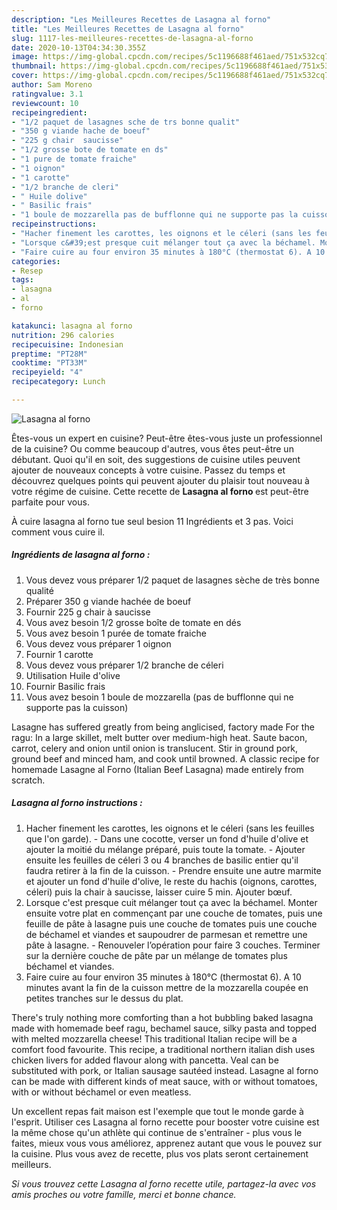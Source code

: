 ```yaml
---
description: "Les Meilleures Recettes de Lasagna al forno"
title: "Les Meilleures Recettes de Lasagna al forno"
slug: 1117-les-meilleures-recettes-de-lasagna-al-forno
date: 2020-10-13T04:34:30.355Z
image: https://img-global.cpcdn.com/recipes/5c1196688f461aed/751x532cq70/lasagna-al-forno-photo-principale-de-la-recette.jpg
thumbnail: https://img-global.cpcdn.com/recipes/5c1196688f461aed/751x532cq70/lasagna-al-forno-photo-principale-de-la-recette.jpg
cover: https://img-global.cpcdn.com/recipes/5c1196688f461aed/751x532cq70/lasagna-al-forno-photo-principale-de-la-recette.jpg
author: Sam Moreno
ratingvalue: 3.1
reviewcount: 10
recipeingredient:
- "1/2 paquet de lasagnes sche de trs bonne qualit"
- "350 g viande hache de boeuf"
- "225 g chair  saucisse"
- "1/2 grosse bote de tomate en ds"
- "1 pure de tomate fraiche"
- "1 oignon"
- "1 carotte"
- "1/2 branche de cleri"
- " Huile dolive"
- " Basilic frais"
- "1 boule de mozzarella pas de bufflonne qui ne supporte pas la cuisson"
recipeinstructions:
- "Hacher finement les carottes, les oignons et le céleri (sans les feuilles que l&#39;on garde). Dans une cocotte, verser un fond d&#39;huile d&#39;olive et ajouter la moitié du mélange préparé, puis toute la tomate. Ajouter ensuite les feuilles de céleri 3 ou 4 branches de basilic entier qu&#39;il faudra retirer à la fin de la cuisson. Prendre ensuite une autre marmite et ajouter un fond d&#39;huile d&#39;olive, le reste du hachis (oignons, carottes, céleri) puis la chair à saucisse, laisser cuire 5 min. Ajouter bœuf."
- "Lorsque c&#39;est presque cuit mélanger tout ça avec la béchamel. Monter ensuite votre plat en commençant par une couche de tomates, puis une feuille de pâte à lasagne puis une couche de tomates puis une couche de béchamel et viandes et saupoudrer de parmesan et remettre une pâte à lasagne. Renouveler l’opération pour faire 3 couches. Terminer sur la dernière couche de pâte par un mélange de tomates plus béchamel et viandes."
- "Faire cuire au four environ 35 minutes à 180°C (thermostat 6). A 10 minutes avant la fin de la cuisson mettre de la mozzarella coupée en petites tranches sur le dessus du plat."
categories:
- Resep
tags:
- lasagna
- al
- forno

katakunci: lasagna al forno 
nutrition: 296 calories
recipecuisine: Indonesian
preptime: "PT28M"
cooktime: "PT33M"
recipeyield: "4"
recipecategory: Lunch

---
```



![Lasagna al forno](https://img-global.cpcdn.com/recipes/5c1196688f461aed/751x532cq70/lasagna-al-forno-photo-principale-de-la-recette.jpg)

Êtes-vous un expert en cuisine? Peut-être êtes-vous juste un professionnel de la cuisine? Ou comme beaucoup d'autres, vous êtes peut-être un débutant. Quoi qu'il en soit, des suggestions de cuisine utiles peuvent ajouter de nouveaux concepts à votre cuisine. Passez du temps et découvrez quelques points qui peuvent ajouter du plaisir tout nouveau à votre régime de cuisine. Cette recette de <strong> Lasagna al forno </strong> est peut-être parfaite pour vous.

<!--inarticleads1-->

À cuire lasagna al forno tue seul besion 11 Ingrédients et 3 pas. Voici comment vous cuire il.

##### Ingrédients de lasagna al forno :

1. Vous devez vous préparer 1/2 paquet de lasagnes sèche de très bonne qualité
1. Préparer 350 g viande hachée de boeuf
1. Fournir 225 g chair à saucisse
1. Vous avez besoin 1/2 grosse boîte de tomate en dés
1. Vous avez besoin 1 purée de tomate fraiche
1. Vous devez vous préparer 1 oignon
1. Fournir 1 carotte
1. Vous devez vous préparer 1/2 branche de céleri
1. Utilisation  Huile d&#39;olive
1. Fournir  Basilic frais
1. Vous avez besoin 1 boule de mozzarella (pas de bufflonne qui ne supporte pas la cuisson)


Lasagne has suffered greatly from being anglicised, factory made For the ragu: In a large skillet, melt butter over medium-high heat. Saute bacon, carrot, celery and onion until onion is translucent. Stir in ground pork, ground beef and minced ham, and cook until browned. A classic recipe for homemade Lasagne al Forno (Italian Beef Lasagna) made entirely from scratch. 

<!--inarticleads2-->

##### Lasagna al forno instructions :

1. Hacher finement les carottes, les oignons et le céleri (sans les feuilles que l&#39;on garde). - Dans une cocotte, verser un fond d&#39;huile d&#39;olive et ajouter la moitié du mélange préparé, puis toute la tomate. - Ajouter ensuite les feuilles de céleri 3 ou 4 branches de basilic entier qu&#39;il faudra retirer à la fin de la cuisson. - Prendre ensuite une autre marmite et ajouter un fond d&#39;huile d&#39;olive, le reste du hachis (oignons, carottes, céleri) puis la chair à saucisse, laisser cuire 5 min. Ajouter bœuf.
1. Lorsque c&#39;est presque cuit mélanger tout ça avec la béchamel. Monter ensuite votre plat en commençant par une couche de tomates, puis une feuille de pâte à lasagne puis une couche de tomates puis une couche de béchamel et viandes et saupoudrer de parmesan et remettre une pâte à lasagne. - Renouveler l’opération pour faire 3 couches. Terminer sur la dernière couche de pâte par un mélange de tomates plus béchamel et viandes.
1. Faire cuire au four environ 35 minutes à 180°C (thermostat 6). A 10 minutes avant la fin de la cuisson mettre de la mozzarella coupée en petites tranches sur le dessus du plat.


There&#39;s truly nothing more comforting than a hot bubbling baked lasagna made with homemade beef ragu, bechamel sauce, silky pasta and topped with melted mozzarella cheese! This traditional Italian recipe will be a comfort food favourite. This recipe, a traditional northern italian dish uses chicken livers for added flavour along with pancetta. Veal can be substituted with pork, or Italian sausage sautéed instead. Lasagne al forno can be made with different kinds of meat sauce, with or without tomatoes, with or without béchamel or even meatless. 

<!--inarticleads1-->

<p>
Un excellent repas fait maison est l'exemple que tout le monde garde à l'esprit. Utiliser ces Lasagna al forno recette pour booster votre cuisine est la même chose qu'un athlète qui continue de s'entraîner - plus vous le faites, mieux vous vous améliorez, apprenez autant que vous le pouvez sur la cuisine. Plus vous avez de recette, plus vos plats seront certainement meilleurs.
</p>

<p>
<i>Si vous trouvez cette Lasagna al forno recette utile, partagez-la avec vos amis proches ou votre famille, merci et bonne chance.</i>
</p>
